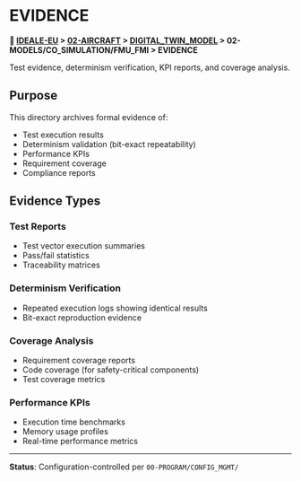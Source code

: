 # EVIDENCE

**📍 [IDEALE-EU](../../../../../) > [02-AIRCRAFT](../../../../) > [DIGITAL_TWIN_MODEL](../../../) > 02-MODELS/CO_SIMULATION/FMU_FMI > EVIDENCE**

Test evidence, determinism verification, KPI reports, and coverage analysis.

## Purpose

This directory archives formal evidence of:
- Test execution results
- Determinism validation (bit-exact repeatability)
- Performance KPIs
- Requirement coverage
- Compliance reports

## Evidence Types

### Test Reports
- Test vector execution summaries
- Pass/fail statistics
- Traceability matrices

### Determinism Verification
- Repeated execution logs showing identical results
- Bit-exact reproduction evidence

### Coverage Analysis
- Requirement coverage reports
- Code coverage (for safety-critical components)
- Test coverage metrics

### Performance KPIs
- Execution time benchmarks
- Memory usage profiles
- Real-time performance metrics

---

**Status**: Configuration-controlled per `00-PROGRAM/CONFIG_MGMT/`

